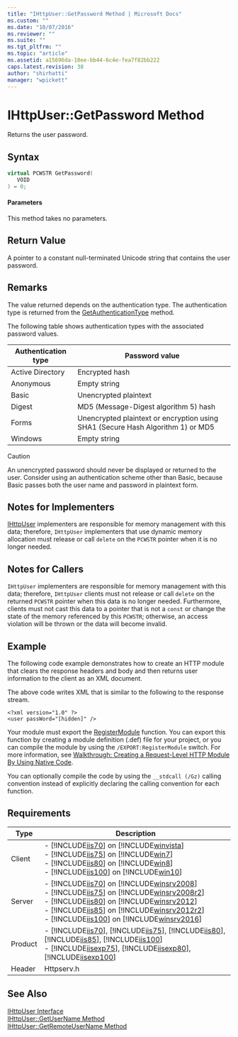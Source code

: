 ```yaml
---
title: "IHttpUser::GetPassword Method | Microsoft Docs"
ms.custom: ""
ms.date: "10/07/2016"
ms.reviewer: ""
ms.suite: ""
ms.tgt_pltfrm: ""
ms.topic: "article"
ms.assetid: a15696da-10ee-bb44-6c4e-fea7f82bb222
caps.latest.revision: 38
author: "shirhatti"
manager: "wpickett"
---
```

# IHttpUser::GetPassword Method
Returns the user password.  
  
## Syntax  
  
```cpp  
virtual PCWSTR GetPassword(  
   VOID  
) = 0;  
```  
  
#### Parameters  
 This method takes no parameters.  
  
## Return Value  
 A pointer to a constant null-terminated Unicode string that contains the user password.  
  
## Remarks  
 The value returned depends on the authentication type. The authentication type is returned from the [GetAuthenticationType](../../../webdevelopment-reference\native-code-api\webdev-native-api-reference/ihttpuser-getauthenticationtype-method.md) method.  
  
 The following table shows authentication types with the associated password values.  
  
|Authentication type|Password value|  
|-------------------------|--------------------|  
|Active Directory|Encrypted hash|  
|Anonymous|Empty string|  
|Basic|Unencrypted plaintext|  
|Digest|MD5 (Message-Digest algorithm 5) hash|  
|Forms|Unencrypted plaintext or encryption using SHA1 (Secure Hash Algorithm 1) or MD5|  
|Windows|Empty string|  
  
> [!CAUTION]
>  An unencrypted password should never be displayed or returned to the user. Consider using an authentication scheme other than Basic, because Basic passes both the user name and password in plaintext form.  
  
## Notes for Implementers  
 [IHttpUser](../../../webdevelopment-reference\native-code-api\webdev-native-api-reference/ihttpuser-interface.md) implementers are responsible for memory management with this data; therefore, `IHttpUser` implementers that use dynamic memory allocation must release or call `delete` on the `PCWSTR` pointer when it is no longer needed.  
  
## Notes for Callers  
 `IHttpUser` implementers are responsible for memory management with this data; therefore, `IHttpUser` clients must not release or call `delete` on the returned `PCWSTR` pointer when this data is no longer needed. Furthermore, clients must not cast this data to a pointer that is not a `const` or change the state of the memory referenced by this `PCWSTR`; otherwise, an access violation will be thrown or the data will become invalid.  
  
## Example  
 The following code example demonstrates how to create an HTTP module that clears the response headers and body and then returns user information to the client as an XML document.  
  
<!-- TODO: review snippet reference  [!CODE [IHttpUser#4](IHttpUser#4)]  -->  
  
 The above code writes XML that is similar to the following to the response stream.  
  
```  
<?xml version="1.0" ?>  
<user passWord="[hidden]" />  
```  
  
 Your module must export the [RegisterModule](../../../webdevelopment-reference\native-code-api\webdev-native-api-reference/pfn-registermodule-function.md) function. You can export this function by creating a module definition (.def) file for your project, or you can compile the module by using the `/EXPORT:RegisterModule` switch. For more information, see [Walkthrough: Creating a Request-Level HTTP Module By Using Native Code](../../../webdevelopment-reference\native-code-development-overview\native-code-dev-overview/walkthrough-creating-a-request-level-http-module-by-using-native-code.md).  
  
 You can optionally compile the code by using the `__stdcall (/Gz)` calling convention instead of explicitly declaring the calling convention for each function.  
  
## Requirements  
  
|Type|Description|  
|----------|-----------------|  
|Client|-   [!INCLUDE[iis70](../../../wmi-provider/includes/iis70-md.md)] on [!INCLUDE[winvista](../../../wmi-provider/includes/winvista-md.md)]<br />-   [!INCLUDE[iis75](../../../wmi-provider/includes/iis75-md.md)] on [!INCLUDE[win7](../../../wmi-provider/includes/win7-md.md)]<br />-   [!INCLUDE[iis80](../../../wmi-provider/includes/iis80-md.md)] on [!INCLUDE[win8](../../../wmi-provider/includes/win8-md.md)]<br />-   [!INCLUDE[iis100](../../../wmi-provider/includes/iis100-md.md)] on [!INCLUDE[win10](../../../wmi-provider/includes/win10-md.md)]|  
|Server|-   [!INCLUDE[iis70](../../../wmi-provider/includes/iis70-md.md)] on [!INCLUDE[winsrv2008](../../../wmi-provider/includes/winsrv2008-md.md)]<br />-   [!INCLUDE[iis75](../../../wmi-provider/includes/iis75-md.md)] on [!INCLUDE[winsrv2008r2](../../../wmi-provider/includes/winsrv2008r2-md.md)]<br />-   [!INCLUDE[iis80](../../../wmi-provider/includes/iis80-md.md)] on [!INCLUDE[winsrv2012](../../../wmi-provider/includes/winsrv2012-md.md)]<br />-   [!INCLUDE[iis85](../../../wmi-provider/includes/iis85-md.md)] on [!INCLUDE[winsrv2012r2](../../../wmi-provider/includes/winsrv2012r2-md.md)]<br />-   [!INCLUDE[iis100](../../../wmi-provider/includes/iis100-md.md)] on [!INCLUDE[winsrv2016](../../../wmi-provider/includes/winsrv2016-md.md)]|  
|Product|-   [!INCLUDE[iis70](../../../wmi-provider/includes/iis70-md.md)], [!INCLUDE[iis75](../../../wmi-provider/includes/iis75-md.md)], [!INCLUDE[iis80](../../../wmi-provider/includes/iis80-md.md)], [!INCLUDE[iis85](../../../wmi-provider/includes/iis85-md.md)], [!INCLUDE[iis100](../../../wmi-provider/includes/iis100-md.md)]<br />-   [!INCLUDE[iisexp75](../../../webdevelopment-reference\native-code-api\webdev-native-api-reference/includes/iisexp75-md.md)], [!INCLUDE[iisexp80](../../../webdevelopment-reference\native-code-api\webdev-native-api-reference/includes/iisexp80-md.md)], [!INCLUDE[iisexp100](../../../webdevelopment-reference\native-code-api\webdev-native-api-reference/includes/iisexp100-md.md)]|  
|Header|Httpserv.h|  
  
## See Also  
 [IHttpUser Interface](../../../webdevelopment-reference\native-code-api\webdev-native-api-reference/ihttpuser-interface.md)   
 [IHttpUser::GetUserName Method](../../../webdevelopment-reference\native-code-api\webdev-native-api-reference/ihttpuser-getusername-method.md)   
 [IHttpUser::GetRemoteUserName Method](../../../webdevelopment-reference\native-code-api\webdev-native-api-reference/ihttpuser-getremoteusername-method.md)